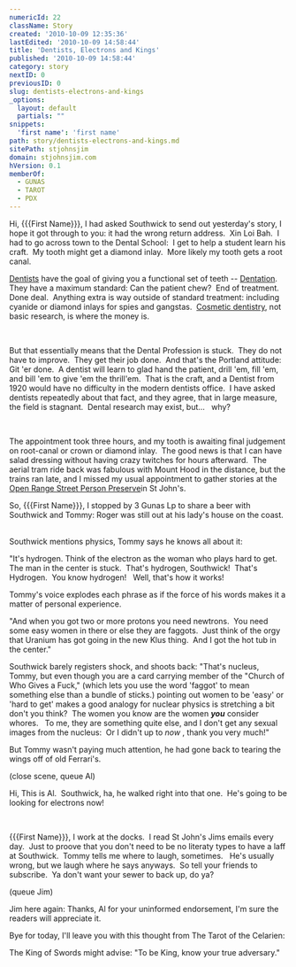 ```yaml
---
numericId: 22
className: Story
created: '2010-10-09 12:35:36'
lastEdited: '2010-10-09 14:58:44'
title: 'Dentists, Electrons and Kings'
published: '2010-10-09 14:58:44'
category: story
nextID: 0
previousID: 0
slug: dentists-electrons-and-kings
_options:
  layout: default
  partials: ""
snippets:
  'first name': 'first name'
path: story/dentists-electrons-and-kings.md
sitePath: stjohnsjim
domain: stjohnsjim.com
hVersion: 0.1
memberOf:
  - GUNAS
  - TAROT
  - PDX
---
```

 Hi, {{{First Name}}},&nbsp;I had asked Southwick to send out yesterday's story, I hope it got through to you: it had the wrong return address.&nbsp; Xin Loi Bah.&nbsp; I had to go across town to the Dental School:&nbsp; I get to help a student learn his craft.&nbsp; My tooth might get a diamond inlay.&nbsp; More likely my tooth gets a root canal.

[Dentists][0] have the goal of giving you a functional set of teeth -- [Dentation][1].&nbsp; They have a maximum standard: Can the patient chew?&nbsp; End of treatment.&nbsp; Done deal.&nbsp; Anything extra is way outside of standard treatment: including cyanide or diamond inlays for spies and gangstas. &nbsp;[Cosmetic dentistry][2], not basic research, is where the money is.

&nbsp;

But that essentially means that the Dental Profession is stuck.&nbsp; They do not have to improve.&nbsp; They get their job done.&nbsp; And that's the Portland attitude: Git 'er done.&nbsp; A dentist will learn to glad hand the patient, drill 'em, fill 'em, and bill 'em to give 'em the thrill'em.&nbsp; That is the craft, and a Dentist from 1920 would have no difficulty in the modern dentists office.&nbsp; I have asked dentists repeatedly about that fact, and they agree, that in large measure, the field is stagnant.&nbsp; Dental research may exist, but... &nbsp; why?

&nbsp;

The appointment took three hours, and my tooth is awaiting final judgement on root-canal or crown or diamond inlay.&nbsp;&nbsp;The good news is that I can have salad dressing without having crazy twitches for hours afterward. &nbsp;The aerial tram ride back was fabulous with Mount Hood in the distance, but the trains ran late, and I missed my usual appointment to gather stories at the [Open Range Street Person Preserve][3]in St John's.

So, {{{First Name}}}, I stopped by 3 Gunas Lp to share a beer with Southwick and Tommy: Roger was still out at his lady's house on the coast. &nbsp;

Southwick mentions physics, Tommy says he knows all about it:&nbsp;

&quot;It's hydrogen. Think of the electron as the woman who plays hard to get.&nbsp; The man in the center is stuck.&nbsp; That's hydrogen, Southwick!&nbsp; That's Hydrogen.&nbsp; You know hydrogen! &nbsp; Well, that's how it works!&nbsp;

Tommy's voice explodes each phrase as if the force of his words makes it a matter of personal experience.

&quot;And when you got two or more protons you need newtrons. &nbsp;You need some easy women in there or else they are faggots.&nbsp; Just think of the orgy that Uranium has got going in the new Klus thing. &nbsp;And I got the hot tub in the center.&quot;

Southwick barely registers shock, and shoots back: &quot;That's nucleus, Tommy, but even though you are a card carrying member of the &quot;Church of Who Gives a Fuck,&quot; (which lets you use the word 'faggot' to mean something else than a bundle of sticks.) pointing out women to be 'easy' or 'hard to get' makes a good analogy for nuclear physics is stretching a bit don't you think? &nbsp;The women you know are the women _**you**_ consider whores. &nbsp; To me, they are something quite else, and I don't get any sexual images from the nucleus:&nbsp; Or I didn't up to _now_ , thank you very much!&quot;

But Tommy wasn't paying much attention, he had gone back to tearing the wings off of old Ferrari's.&nbsp;

(close scene, queue Al)

Hi, This is Al.&nbsp; Southwick, ha, he walked right into that one.&nbsp; He's going to be looking for electrons now!

&nbsp;

{{{First Name}}}, I work at the docks.&nbsp; I read St John's Jims emails every day.&nbsp; Just to proove that you don't need to be no literaty types to have a laff at Southwick.&nbsp; Tommy tells me where to laugh, sometimes. &nbsp; He's usually wrong, but we laugh where he says anyways.&nbsp; So tell your friends to subscribe.&nbsp; Ya don't want your sewer to back up, do ya?

(queue Jim)

Jim here again: Thanks, Al for your uninformed endorsement, I'm sure the readers will appreciate it.

Bye for today, I'll leave you with this thought from The Tarot of the Celarien:

The King of Swords might advise: &quot;To be King, know your true adversary.&quot;

[0]: http://answers.yahoo.com/question/index?qid=20080404202107AAVc8mi
[1]: http://www.ada.org/policiespositions.aspx
[2]: http://www.replicaing.com/teeth-inlaid-diamond-you-have-enough-fashion
[3]: http://www.google.com/maps/ms?ie=UTF8&amp;hl=en&amp;msa=0&amp;msid=114144299215869109392.00049235069b2ceba6d18&amp;ll=45.593201,-122.755716&amp;spn=0.007162,0.014205&amp;t=h&amp;z=16